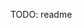  TODO: readme
 <!--
 <div align="center">
 <img align="center" width="180" src="https://franciscohodge.com/project-pages/js-library-boilerplate/images/JSLB2.png" />
  <h2>Javascript Library Boilerplate</h2>
  <blockquote>Library Starter Kit for your Javascript projects</blockquote>
  <a href="https://github.com/hodgef/js-library-boilerplate/actions"><img alt="Build Status" src="https://github.com/hodgef/js-library-boilerplate/workflows/Build/badge.svg?color=green" /></a> <a href="https://github.com/hodgef/js-library-boilerplate/actions"> <img alt="Publish Status" src="https://github.com/hodgef/js-library-boilerplate/workflows/Publish/badge.svg?color=green" /></a> <img src="https://img.shields.io/david/hodgef/js-library-boilerplate.svg" /> <a href="https://david-dm.org/hodgef/js-library-boilerplate?type=dev"><img src="https://img.shields.io/david/dev/hodgef/js-library-boilerplate.svg" /></a> <img src="https://api.dependabot.com/badges/status?host=github&repo=hodgef/js-library-boilerplate" />

<strong>This is a more robust library boilerplate. For a minimal alternative, check out [js-library-boilerplate-basic](https://github.com/hodgef/js-library-boilerplate-basic).</strong>
</div>


## ⭐️ Features

- Webpack 4
- Babel 7
- Hot Reloading (`npm start`)
- CSS Autoprefixer
- SASS/SCSS support
- UMD exports, so your library works everywhere.
- Based on [CRA v3.1.1](https://github.com/facebook/create-react-app/releases/tag/v3.1.1) (For Vanilla JS libs or React libs)
- Jest unit testing
- `npm run demo` To build a ready-for-deployment demo [(Example)](https://github.com/hodgef/js-library-boilerplate/tree/master/demo)
- Customizable file headers for your build [(Example 1)](https://github.com/hodgef/js-library-boilerplate/blob/master/build/index.js) [(Example2)](https://github.com/hodgef/js-library-boilerplate/blob/master/build/index.css)
- Configurable `postinstall` message [(Example)](https://github.com/hodgef/js-library-boilerplate/blob/master/bin/postinstall)
- Daily [dependabot](https://dependabot.com) dependency updates

## 📦 Getting Started

```
git clone https://github.com/hodgef/js-library-boilerplate.git myLibrary
npm install
```

## 💎 Customization

> Before shipping, make sure to:
1. Edit `LICENSE` file
2. Edit `package.json` information (These will be used to generate the headers for your built files)
3. Edit `library: "MyLibrary"` with your library's export name in `./config/webpack.config.js`
4. Edit `./bin/postinstall` (If you would like to display a message on package install)

## 🚀 Deployment
1. `npm publish`
2. Your users can include your library as usual

### npm
```
import MyLibrary from 'my-library';
import 'my-library/build/index.css' // If you import a css file in your library

let libraryInstance = new MyLibrary();
...
```

### self-host/cdn
```
<link href="build/index.css" rel="stylesheet">
<script src="build/index.js"></script>

let MyLibrary = window.MyLibrary.default;
let libraryInstance = new MyLibrary();
...
```

## ✅ Libraries built with this boilerplate

> Made a library using this starter kit? Share it here by [submitting a pull request](https://github.com/hodgef/js-library-boilerplate/pulls)!

- [hovercard](https://github.com/AnandChowdhary/hovercard) - Wikipedia summary cards for the web
- [perfect-immutable](https://github.com/Lukasz-pluszczewski/perfect-immutable) - Library to provide immutable methods
- [react-simple-keyboard](https://github.com/hodgef/react-simple-keyboard) - React Virtual Keyboard
- [redux-better-promise](https://github.com/Lukasz-pluszczewski/redux-better-promise) - Simple and powerful redux middleware
- [redux-breeze](https://github.com/Lukasz-pluszczewski/reduxBreeze) - Powerful redux wrapper
- [regex-colorizer](https://github.com/geongeorge/regex-colorizer) - Highlighter for Javascript regex syntax
- [simple-keyboard](https://github.com/hodgef/simple-keyboard) - Javascript Virtual Keyboard
- [simple-keyboard-layouts](https://github.com/hodgef/simple-keyboard-layouts) - Layout kit for simple-keyboard
-->
